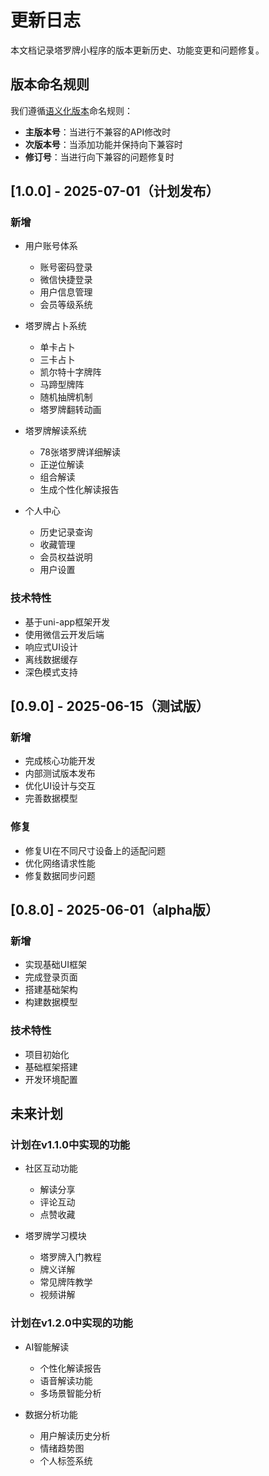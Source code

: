 # 更新日志

本文档记录塔罗牌小程序的版本更新历史、功能变更和问题修复。

## 版本命名规则

我们遵循[语义化版本](https://semver.org/lang/zh-CN/)命名规则：

- **主版本号**：当进行不兼容的API修改时
- **次版本号**：当添加功能并保持向下兼容时
- **修订号**：当进行向下兼容的问题修复时

## [1.0.0] - 2025-07-01（计划发布）

### 新增

- 用户账号体系
  - 账号密码登录
  - 微信快捷登录
  - 用户信息管理
  - 会员等级系统

- 塔罗牌占卜系统
  - 单卡占卜
  - 三卡占卜
  - 凯尔特十字牌阵
  - 马蹄型牌阵
  - 随机抽牌机制
  - 塔罗牌翻转动画

- 塔罗牌解读系统
  - 78张塔罗牌详细解读
  - 正逆位解读
  - 组合解读
  - 生成个性化解读报告

- 个人中心
  - 历史记录查询
  - 收藏管理
  - 会员权益说明
  - 用户设置

### 技术特性

- 基于uni-app框架开发
- 使用微信云开发后端
- 响应式UI设计
- 离线数据缓存
- 深色模式支持

## [0.9.0] - 2025-06-15（测试版）

### 新增

- 完成核心功能开发
- 内部测试版本发布
- 优化UI设计与交互
- 完善数据模型

### 修复

- 修复UI在不同尺寸设备上的适配问题
- 优化网络请求性能
- 修复数据同步问题

## [0.8.0] - 2025-06-01（alpha版）

### 新增

- 实现基础UI框架
- 完成登录页面
- 搭建基础架构
- 构建数据模型

### 技术特性

- 项目初始化
- 基础框架搭建
- 开发环境配置

## 未来计划

### 计划在v1.1.0中实现的功能

- 社区互动功能
  - 解读分享
  - 评论互动
  - 点赞收藏

- 塔罗牌学习模块
  - 塔罗牌入门教程
  - 牌义详解
  - 常见牌阵教学
  - 视频讲解

### 计划在v1.2.0中实现的功能

- AI智能解读
  - 个性化解读报告
  - 语音解读功能
  - 多场景智能分析

- 数据分析功能
  - 用户解读历史分析
  - 情绪趋势图
  - 个人标签系统 
